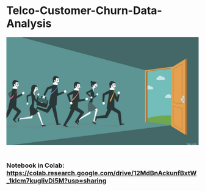 # Telco-Customer-Churn-Data-Analysis

<img src="app_image.jpg">

# 
# 

### Notebook in Colab: https://colab.research.google.com/drive/12MdBnAckunfBxtW_1klcm7kugIivDi5M?usp=sharing

